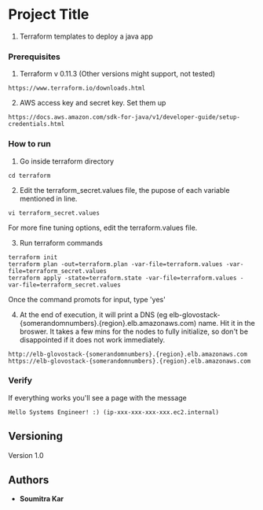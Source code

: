 
# Project Title

1. Terraform templates to deploy a java app

### Prerequisites

1. Terraform v 0.11.3 (Other versions might support, not tested) 
```
https://www.terraform.io/downloads.html
```
2. AWS access key and secret key. Set them up
```
https://docs.aws.amazon.com/sdk-for-java/v1/developer-guide/setup-credentials.html
```

### How to run

1. Go inside terraform directory
```
cd terraform
```

2. Edit the terraform_secret.values file, the pupose of each variable mentioned in line.
```
vi terraform_secret.values 
```
For more fine tuning options, edit the terraform.values file.

3. Run terraform commands
```
terraform init
terraform plan -out=terraform.plan -var-file=terraform.values -var-file=terraform_secret.values 
terraform apply -state=terraform.state -var-file=terraform.values -var-file=terraform_secret.values 
```
Once the command promots for input, type 'yes'

4. At the end of execution, it will print a DNS (eg elb-glovostack-{somerandomnumbers}.{region}.elb.amazonaws.com) name. Hit it in the broswer. It takes a few mins for the nodes to fully initialize, so don't be disappointed if it does not work immediately.
```
http://elb-glovostack-{somerandomnumbers}.{region}.elb.amazonaws.com
https://elb-glovostack-{somerandomnumbers}.{region}.elb.amazonaws.com
```
### Verify
If everything works you'll see a page with the message
```
Hello Systems Engineer! :) (ip-xxx-xxx-xxx-xxx.ec2.internal)
```

## Versioning

Version 1.0

## Authors

* **Soumitra Kar**


